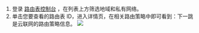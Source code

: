 1. 登录 [路由表控制台](https://console.cloud.tencent.com/vpc/route?rid=1) ，在列表上方筛选地域和私有网络。
2. 单击您要查看的路由表 ID，进入详情页，在相关路由策略中即可看到：下一跳是云联网的路由策略信息。
![](https://main.qcloudimg.com/raw/bc39deced6a08eed4e99079a5406260a.png)
